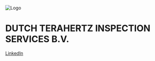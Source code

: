 ![Logo](https://user-images.githubusercontent.com/113699308/190680211-c2a01f83-8c93-45d4-ba0e-765a62a7cb26.jpg)



# DUTCH TERAHERTZ INSPECTION SERVICES B.V.


[LinkedIn](https://www.linkedin.com/in/alena-belitskaya-97488a109/)
